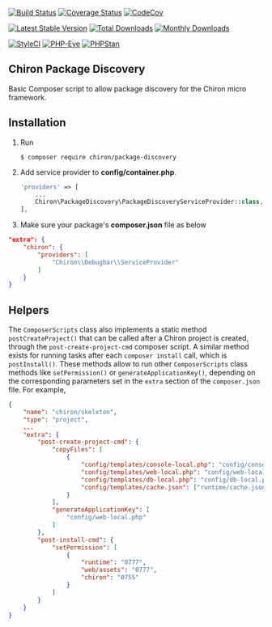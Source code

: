 [![Build Status](https://travis-ci.org/ncou/Chiron-PackageDiscovery.svg?branch=master)](https://travis-ci.org/ncou/Chiron-PackageDiscovery)
[![Coverage Status](https://coveralls.io/repos/github/ncou/Chiron-PackageDiscovery/badge.svg?branch=master)](https://coveralls.io/github/ncou/Chiron-PackageDiscovery?branch=master)
[![CodeCov](https://codecov.io/gh/ncou/Chiron-PackageDiscovery/branch/master/graph/badge.svg)](https://codecov.io/gh/ncou/Chiron-PackageDiscovery)

[![Latest Stable Version](https://poser.pugx.org/chiron/package-discovery/v/stable.png)](https://packagist.org/packages/chiron/package-discovery)
[![Total Downloads](https://img.shields.io/packagist/dt/chiron/package-discovery.svg?style=flat-square)](https://packagist.org/packages/chiron/package-discovery/stats)
[![Monthly Downloads](https://img.shields.io/packagist/dm/chiron/package-discovery.svg?style=flat-square)](https://packagist.org/packages/chiron/package-discovery/stats)

[![StyleCI](https://styleci.io/repos/150878536/shield?style=flat)](https://styleci.io/repos/150878536)
[![PHP-Eye](https://php-eye.com/badge/chiron/package-discovery/tested.svg?style=flat)](https://php-eye.com/package/chiron/package-discovery)
[![PHPStan](https://img.shields.io/badge/PHPStan-enabled-brightgreen.svg?style=flat)](https://github.com/phpstan/phpstan)

Chiron Package Discovery
---------------

Basic Composer script to allow package discovery for the Chiron micro framework.

Installation
------------

1. Run
    ```
    $ composer require chiron/package-discovery
    ```

2. Add service provider to **config/container.php**.
    ```php
    'providers' => [
        ...
        Chiron\PackageDiscovery\PackageDiscoveryServiceProvider::class,
    ],
    ```

3. Make sure your package's **composer.json** file as below
```json
"extra": {
    "chiron": {
        "providers": [
            "Chiron\\Debugbar\\ServiceProvider"
        ]
    }
}
```

Helpers
-----

The `ComposerScripts` class also implements a static method `postCreateProject()` that can be called after
a Chiron project is created, through the `post-create-project-cmd` composer script.
A similar method exists for running tasks after each `composer install` call, which is `postInstall()`.
These methods allow to run other `ComposerScripts` class methods like `setPermission()` or `generateApplicationKey()`, 
depending on the corresponding parameters set in the `extra` section of the `composer.json` file.
For example,

```json
{
    "name": "chiron/skeleton",
    "type": "project",
    ...
    "extra": {
        "post-create-project-cmd": {
            "copyFiles": [
                {
                    "config/templates/console-local.php": "config/console-local.php",
                    "config/templates/web-local.php": "config/web-local.php",
                    "config/templates/db-local.php": "config/db-local.php",
                    "config/templates/cache.json": ["runtime/cache.json", true]
                }
            ],
            "generateApplicationKey": [
                "config/web-local.php"
            ]
        },
        "post-install-cmd": {
            "setPermission": [
                {
                    "runtime": "0777",
                    "web/assets": "0777",
                    "chiron": "0755"
                }
            ]
        }
    }
}
```
